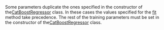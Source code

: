 
Some parameters duplicate the ones specified in the constructor of the[CatBoostRegressor](../../../concepts/python-reference_catboostregressor.md) class. In these cases the values specified for the [fit](../../../concepts/python-reference_catboostregressor_fit.md) method take precedence. The rest of the training parameters must be set in the constructor of the[CatBoostRegressor](../../../concepts/python-reference_catboostregressor.md) class.
